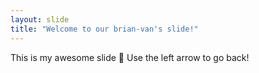 ```yaml
---
layout: slide
title: "Welcome to our brian-van's slide!"
---
```

This is my awesome slide :tada:
Use the left arrow to go back!
